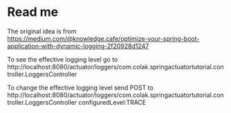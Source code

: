 # Read me
The original idea is from  
https://medium.com/@knowledge.cafe/optimize-your-spring-boot-application-with-dynamic-logging-2f20928d1247

To see the effective logging level go to
http://localhost:8080/actuator/loggers/com.colak.springactuatortutorial.controller.LoggersController

To change the effective logging level send POST to
http://localhost:8080/actuator/loggers/com.colak.springactuatortutorial.controller.LoggersController
configuredLevel:TRACE
